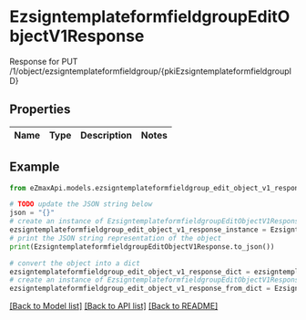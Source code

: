 # EzsigntemplateformfieldgroupEditObjectV1Response

Response for PUT /1/object/ezsigntemplateformfieldgroup/{pkiEzsigntemplateformfieldgroupID}

## Properties

Name | Type | Description | Notes
------------ | ------------- | ------------- | -------------

## Example

```python
from eZmaxApi.models.ezsigntemplateformfieldgroup_edit_object_v1_response import EzsigntemplateformfieldgroupEditObjectV1Response

# TODO update the JSON string below
json = "{}"
# create an instance of EzsigntemplateformfieldgroupEditObjectV1Response from a JSON string
ezsigntemplateformfieldgroup_edit_object_v1_response_instance = EzsigntemplateformfieldgroupEditObjectV1Response.from_json(json)
# print the JSON string representation of the object
print(EzsigntemplateformfieldgroupEditObjectV1Response.to_json())

# convert the object into a dict
ezsigntemplateformfieldgroup_edit_object_v1_response_dict = ezsigntemplateformfieldgroup_edit_object_v1_response_instance.to_dict()
# create an instance of EzsigntemplateformfieldgroupEditObjectV1Response from a dict
ezsigntemplateformfieldgroup_edit_object_v1_response_from_dict = EzsigntemplateformfieldgroupEditObjectV1Response.from_dict(ezsigntemplateformfieldgroup_edit_object_v1_response_dict)
```
[[Back to Model list]](../README.md#documentation-for-models) [[Back to API list]](../README.md#documentation-for-api-endpoints) [[Back to README]](../README.md)


